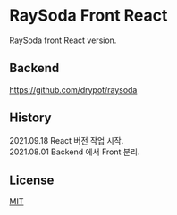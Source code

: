 # RaySoda Front React

RaySoda front React version.

## Backend

<https://github.com/drypot/raysoda>

## History

2021.09.18 React 버전 작업 시작.\
2021.08.01 Backend 에서 Front 분리.

## License

[MIT](LICENSE)
